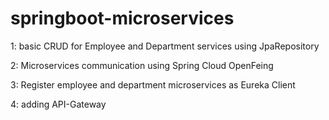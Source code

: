 # springboot-microservices
1: basic CRUD for Employee and Department services using JpaRepository

2: Microservices communication using Spring Cloud OpenFeing

3: Register employee and department microservices as Eureka Client

4: adding API-Gateway
